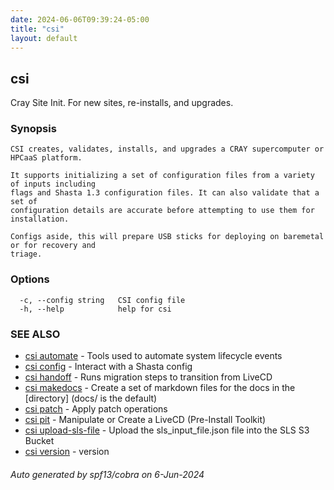 ```yaml
---
date: 2024-06-06T09:39:24-05:00
title: "csi"
layout: default
---
```

## csi

Cray Site Init. For new sites, re-installs, and upgrades.

### Synopsis


	CSI creates, validates, installs, and upgrades a CRAY supercomputer or HPCaaS platform.

	It supports initializing a set of configuration files from a variety of inputs including
	flags and Shasta 1.3 configuration files. It can also validate that a set of
	configuration details are accurate before attempting to use them for installation.

	Configs aside, this will prepare USB sticks for deploying on baremetal or for recovery and
	triage.

### Options

```
  -c, --config string   CSI config file
  -h, --help            help for csi
```

### SEE ALSO

* [csi automate](/commands/csi_automate/)	 - Tools used to automate system lifecycle events
* [csi config](/commands/csi_config/)	 - Interact with a Shasta config
* [csi handoff](/commands/csi_handoff/)	 - Runs migration steps to transition from LiveCD
* [csi makedocs](/commands/csi_makedocs/)	 - Create a set of markdown files for the docs in the [directory] (docs/ is the default)
* [csi patch](/commands/csi_patch/)	 - Apply patch operations
* [csi pit](/commands/csi_pit/)	 - Manipulate or Create a LiveCD (Pre-Install Toolkit)
* [csi upload-sls-file](/commands/csi_upload-sls-file/)	 - Upload the sls_input_file.json file into the SLS S3 Bucket
* [csi version](/commands/csi_version/)	 - version

###### Auto generated by spf13/cobra on 6-Jun-2024
